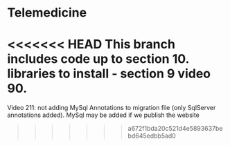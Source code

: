 # Telemedicine
<<<<<<< HEAD
This branch includes code up to section 10. libraries to install - section 9 video 90.
=======
Video 211: not adding MySql Annotations to migration file (only SqlServer annotations added). MySql may be added if we publish the website
>>>>>>> a672f1bda20c521d4e5893637bebd645edbb5ad0
